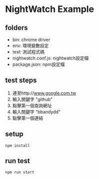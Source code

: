 # NightWatch Example

## folders

- bin: chrome driver
- env: 環境變數設定
- test: 測試程式碼
- nightwatch.conf.js: nightwatch設定檔
- package.json: npm設定檔

## test steps

1. 連至http://www.google.com.tw
2. 輸入關鍵字 "github"
3. 點擊第一個查詢網址
4. 輸入關鍵字 "bbandydd"
5. 點擊第一個連結

## setup

```
npm install
```

## run test

```
npm run start
```
